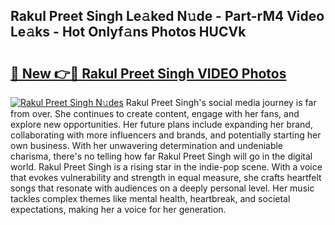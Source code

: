 ## Rakul Preet Singh Le𝚊ked N𝚞de - Part-rM4 Video Le𝚊ks - Hot Onlyf𝚊ns Photos HUCVk

# <h2><a href="http://ac12444.deff.icu/?id=Rakul+Preet+Singh">🔗 New 👉🔴 Rakul Preet Singh VIDEO Photos</a></h2>

[![Rakul Preet Singh N𝚞des](https://i.imgur.com/rIISA9y.gif)](http://ac12444.deff.icu/?id=Rakul+Preet+Singh)
Rakul Preet Singh's social media journey is far from over. She continues to create content, engage with her fans, and explore new opportunities. Her future plans include expanding her brand, collaborating with more influencers and brands, and potentially starting her own business. With her unwavering determination and undeniable charisma, there's no telling how far Rakul Preet Singh will go in the digital world. Rakul Preet Singh is a rising star in the indie-pop scene. With a voice that evokes vulnerability and strength in equal measure, she crafts heartfelt songs that resonate with audiences on a deeply personal level. Her music tackles complex themes like mental health, heartbreak, and societal expectations, making her a voice for her generation.
